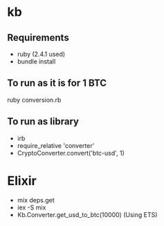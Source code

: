 # kb

## Requirements
- ruby (2.4.1 used)
- bundle install

## To run as it is for 1 BTC
ruby conversion.rb 

## To run as library
- irb
- require_relative 'converter'
- CryptoConverter.convert('btc-usd', 1)


# Elixir
- mix deps.get
- iex -S mix
- Kb.Converter.get_usd_to_btc(10000) (Using ETS)
